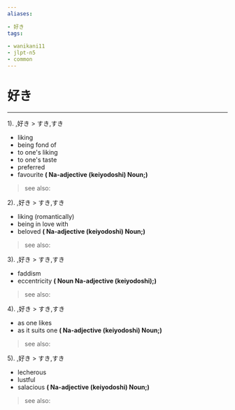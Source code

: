 ```yaml
---
aliases:
    
- 好き
tags:
    
- wanikani11
- jlpt-n5
- common
---
```


# 好き
---
1).
,好き > すき,すき

- liking
- being fond of
- to one's liking
- to one's taste
- preferred
- favourite
**( Na-adjective (keiyodoshi) Noun;)**
> see also: 
            
2).
,好き > すき,すき

- liking (romantically)
- being in love with
- beloved
**( Na-adjective (keiyodoshi) Noun;)**
> see also: 
            
3).
,好き > すき,すき

- faddism
- eccentricity
**( Noun Na-adjective (keiyodoshi);)**
> see also: 
            
4).
,好き > すき,すき

- as one likes
- as it suits one
**( Na-adjective (keiyodoshi) Noun;)**
> see also: 
            
5).
,好き > すき,すき

- lecherous
- lustful
- salacious
**( Na-adjective (keiyodoshi) Noun;)**
> see also: 
            